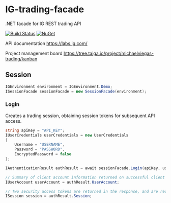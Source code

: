 # IG-trading-facade
.NET facade for IG REST trading API

[![Build Status](https://travis-ci.org/michaelviegas/IG-trading-facade.svg?branch=master)](https://travis-ci.org/michaelviegas/IG-trading-facade) [![NuGet](https://img.shields.io/nuget/v/IG.TradingFacade.svg)](https://www.nuget.org/packages/IG.TradingFacade/)

API documentation
https://labs.ig.com/

Project management board
https://tree.taiga.io/project/michaelviegas-trading/kanban

## Session

```csharp
IGEnvironment environment = IGEnvironment.Demo;
ISessionFacade sessionFacade = new SessionFacade(environment);
```

### Login

Creates a trading session, obtaining session tokens for subsequent API access. 

```csharp
string apiKey = "API_KEY";
IUserCredentials userCredentials = new UserCredentials 
{
	Username = "USERNAME",
	Password = "PASSWORD",
	EncryptedPassword = false
};

IAuthenticationResult authResult = await sessionFacade.Login(apiKey, userCredentials);

// Summary of client account information returned on successful client login
IUserAccount userAccount = authResult.UserAccount;

// Two security access tokens are returned in the response, and are required to be submitted in future API requests 
ISession session = authResult.Session;
```